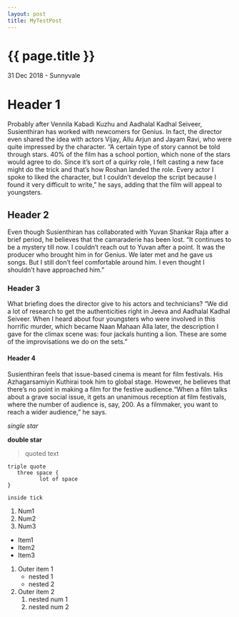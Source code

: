 ```yaml
---
layout: post
title: MyTestPost
---
```


{{ page.title }}
================

<p class="meta">31 Dec 2018 - Sunnyvale</p>


# Header 1
Probably after Vennila Kabadi Kuzhu and Aadhalal Kadhal Seiveer, Susienthiran has worked with newcomers for Genius. In fact, the director even shared the idea with actors Vijay, Allu Arjun and Jayam Ravi, who were quite impressed by the character. “A certain type of story cannot be told through stars. 40% of the film has a school portion, which none of the stars would agree to do. Since it’s sort of a quirky role, I felt casting a new face might do the trick and that’s how Roshan landed the role. Every actor I spoke to liked the character, but I couldn’t develop the script because I found it very difficult to write,” he says, adding that the film will appeal to youngsters.

## Header 2
Even though Susienthiran has collaborated with Yuvan Shankar Raja after a brief period, he believes that the camaraderie has been lost. “It continues to be a mystery till now. I couldn’t reach out to Yuvan after a point. It was the producer who brought him in for Genius. We later met and he gave us songs. But I still don’t feel comfortable around him. I even thought I shouldn’t have approached him.”

### Header 3
What briefing does the director give to his actors and technicians? “We did a lot of research to get the authenticities right in Jeeva and Aadhalal Kadhal Seiveer. When I heard about four youngsters who were involved in this horrific murder, which became Naan Mahaan Alla later, the description I gave for the climax scene was: four jackals hunting a lion. These are some of the improvisations we do on the sets.”

#### Header 4
Susienthiran feels that issue-based cinema is meant for film festivals. His Azhagarsamiyin Kuthirai took him to global stage. However, he believes that there’s no point in making a film for the festive audience.“When a film talks about a grave social issue, it gets an unanimous reception at film festivals, where the number of audience is, say, 200. As a filmmaker, you want to reach a wider audience,” he says.

*single star*

**double star**

>quoted text

```
triple quote
   three space {
          lot of space
}
```

`inside tick`

1. Num1
2. Num2
3. Num3


- Item1
- Item2
- Item3


1. Outer item 1
   - nested 1
   - nested 2
2. Outer item 2
   1. nested num 1
   2. nested num 2